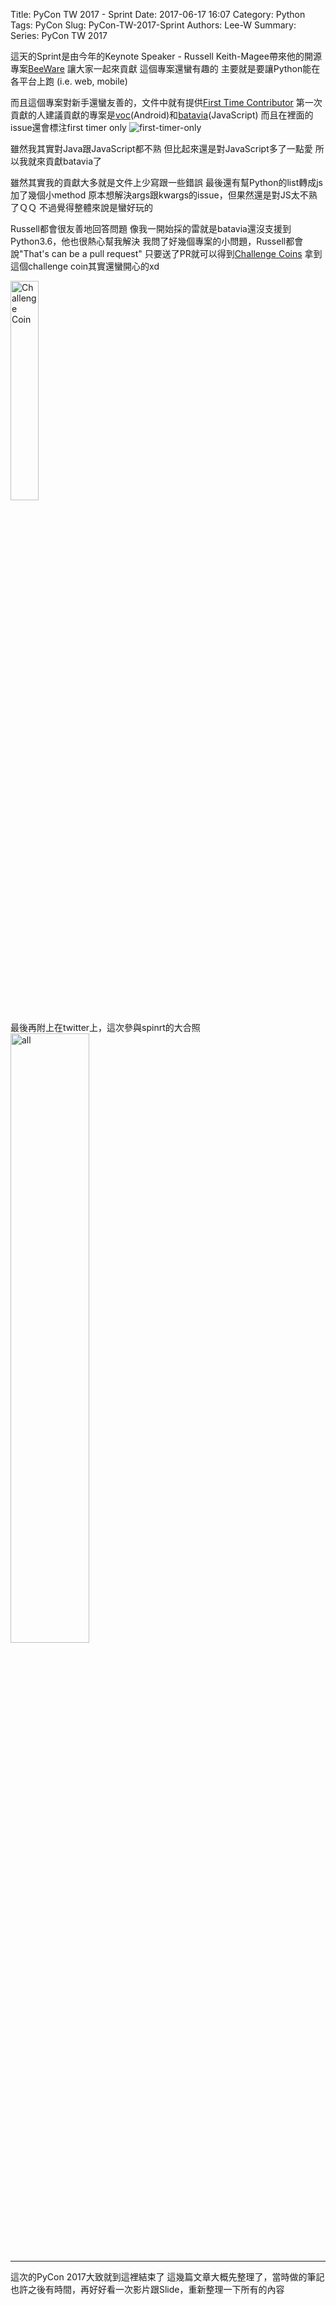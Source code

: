 Title: PyCon TW 2017 - Sprint
Date: 2017-06-17 16:07
Category: Python
Tags: PyCon
Slug: PyCon-TW-2017-Sprint
Authors: Lee-W
Summary: 
Series: PyCon TW 2017


這天的Sprint是由今年的Keynote Speaker - Russell Keith-Magee帶來他的開源專案[BeeWare](https://pybee.org)
讓大家一起來貢獻
這個專案還蠻有趣的
主要就是要讓Python能在各平台上跑 (i.e. web, mobile)

<!--more-->

而且這個專案對新手還蠻友善的，文件中就有提供[First Time Contributor](https://pybee.org/contributing/how/first-time/what/)
第一次貢獻的人建議貢獻的專案是[voc](https://github.com/pybee/voc)(Android)和[batavia](https://github.com/pybee/batavia)(JavaScript)
而且在裡面的issue還會標注first timer only
![first-timer-only]({filename}/images/posts-image/2017-06-12-PyCon-TW-2017-Sprint/1-new-comer.png)

雖然我其實對Java跟JavaScript都不熟
但比起來還是對JavaScript多了一點愛
所以我就來貢獻batavia了

雖然其實我的貢獻大多就是文件上少寫跟一些錯誤
最後還有幫Python的list轉成js加了幾個小method
原本想解決args跟kwargs的issue，但果然還是對JS太不熟了ＱＱ
不過覺得整體來說是蠻好玩的

Russell都會很友善地回答問題
像我一開始採的雷就是batavia還沒支援到Python3.6，他也很熱心幫我解決
我問了好幾個專案的小問題，Russell都會說"That's can be a pull request"
只要送了PR就可以得到[Challenge Coins](https://pybee.org/contributing/challenge-coins/)
拿到這個challenge coin其實還蠻開心的xd

<img src="{filename}/images/posts-image/2017-06-12-PyCon-TW-2017-Sprint/2-challenge-coin.jpg" alt="Challenge Coin" width="30%">

最後再附上在twitter上，這次參與spinrt的大合照
<img src="{filename}/images/posts-image/2017-06-12-PyCon-TW-2017-Sprint/3-all.png" alt="all" width="50%">

---

這次的PyCon 2017大致就到這裡結束了
這幾篇文章大概先整理了，當時做的筆記
也許之後有時間，再好好看一次影片跟Slide，重新整理一下所有的內容
